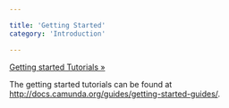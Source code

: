 ```yaml
---

title: 'Getting Started'
category: 'Introduction'

---
```


<a class="btn btn-success btn-lg" href="/guides/getting-started-guides/">Getting started Tutorials »</a>

The getting started tutorials can be found at <a href="/guides/getting-started-guides/">http://docs.camunda.org/guides/getting-started-guides/</a>.
